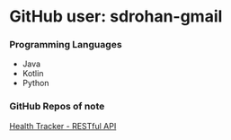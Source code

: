 # GitHub user: sdrohan-gmail 

### Programming Languages

- Java
- Kotlin
- Python


### GitHub Repos of note

[Health Tracker - RESTful API](https://github.com/sdrohan-gmail/health-tracker-rest)

